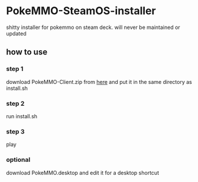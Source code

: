# PokeMMO-SteamOS-installer
shitty installer for pokemmo on steam deck. will never be maintained or updated

## how to use
### step 1
download PokeMMO-Client.zip from [here](https://pokemmo.com/download_file/1/) and put it in the same directory as install.sh
### step 2
run install.sh
### step 3
play
### optional
download PokeMMO.desktop and edit it for a desktop shortcut
